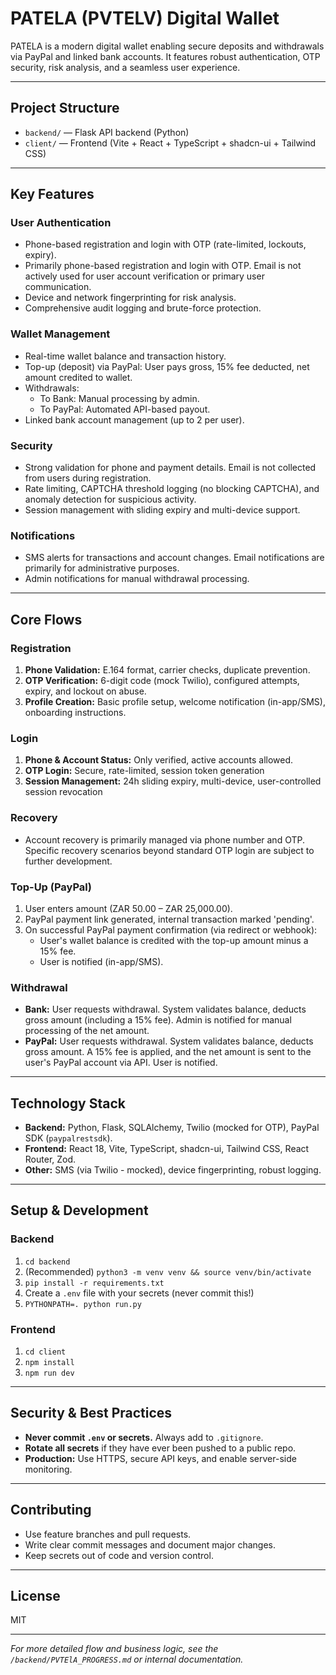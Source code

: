 # PATELA (PVTELV) Digital Wallet

PATELA is a modern digital wallet enabling secure deposits and withdrawals via PayPal and linked bank accounts. It features robust authentication, OTP security, risk analysis, and a seamless user experience.

---

## Project Structure

- `backend/` — Flask API backend (Python)
- `client/` — Frontend (Vite + React + TypeScript + shadcn-ui + Tailwind CSS)

---

## Key Features

### User Authentication
- Phone-based registration and login with OTP (rate-limited, lockouts, expiry).
- Primarily phone-based registration and login with OTP. Email is not actively used for user account verification or primary user communication.
- Device and network fingerprinting for risk analysis.
- Comprehensive audit logging and brute-force protection.

### Wallet Management
- Real-time wallet balance and transaction history.
- Top-up (deposit) via PayPal: User pays gross, 15% fee deducted, net amount credited to wallet.
- Withdrawals:
    - To Bank: Manual processing by admin.
    - To PayPal: Automated API-based payout.
- Linked bank account management (up to 2 per user).

### Security
- Strong validation for phone and payment details. Email is not collected from users during registration.
- Rate limiting, CAPTCHA threshold logging (no blocking CAPTCHA), and anomaly detection for suspicious activity.
- Session management with sliding expiry and multi-device support.

### Notifications
- SMS alerts for transactions and account changes. Email notifications are primarily for administrative purposes.
- Admin notifications for manual withdrawal processing.

---

## Core Flows

### Registration
1. **Phone Validation:** E.164 format, carrier checks, duplicate prevention.
2. **OTP Verification:** 6-digit code (mock Twilio), configured attempts, expiry, and lockout on abuse.
3. **Profile Creation:** Basic profile setup, welcome notification (in-app/SMS), onboarding instructions.

### Login
1. **Phone & Account Status:** Only verified, active accounts allowed.
2. **OTP Login:** Secure, rate-limited, session token generation
3. **Session Management:** 24h sliding expiry, multi-device, user-controlled session revocation

### Recovery
- Account recovery is primarily managed via phone number and OTP. Specific recovery scenarios beyond standard OTP login are subject to further development.

### Top-Up (PayPal)
1. User enters amount (ZAR 50.00 – ZAR 25,000.00).
2. PayPal payment link generated, internal transaction marked 'pending'.
3. On successful PayPal payment confirmation (via redirect or webhook):
    - User's wallet balance is credited with the top-up amount minus a 15% fee.
    - User is notified (in-app/SMS).

### Withdrawal
- **Bank:** User requests withdrawal. System validates balance, deducts gross amount (including a 15% fee). Admin is notified for manual processing of the net amount.
- **PayPal:** User requests withdrawal. System validates balance, deducts gross amount. A 15% fee is applied, and the net amount is sent to the user's PayPal account via API. User is notified.

---

## Technology Stack

- **Backend:** Python, Flask, SQLAlchemy, Twilio (mocked for OTP), PayPal SDK (`paypalrestsdk`).
- **Frontend:** React 18, Vite, TypeScript, shadcn-ui, Tailwind CSS, React Router, Zod.
- **Other:** SMS (via Twilio - mocked), device fingerprinting, robust logging.

---

## Setup & Development

### Backend

1. `cd backend`
2. (Recommended) `python3 -m venv venv && source venv/bin/activate`
3. `pip install -r requirements.txt`
4. Create a `.env` file with your secrets (never commit this!)
5. `PYTHONPATH=. python run.py`

### Frontend

1. `cd client`
2. `npm install`
3. `npm run dev`

---

## Security & Best Practices

- **Never commit `.env` or secrets.** Always add to `.gitignore`.
- **Rotate all secrets** if they have ever been pushed to a public repo.
- **Production:** Use HTTPS, secure API keys, and enable server-side monitoring.

---

## Contributing

- Use feature branches and pull requests.
- Write clear commit messages and document major changes.
- Keep secrets out of code and version control.

---

## License

MIT

---

*For more detailed flow and business logic, see the `/backend/PVTElA_PROGRESS.md` or internal documentation.*

